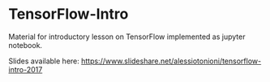 # TensorFlow-Intro
Material for introductory lesson on TensorFlow implemented as jupyter notebook.

Slides available here: https://www.slideshare.net/alessiotonioni/tensorflow-intro-2017
